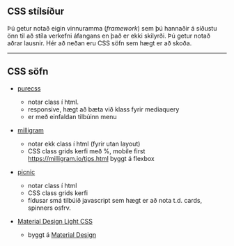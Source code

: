## CSS stílsíður

Þú getur notað eigin vinnuramma (_framework_) sem þú hannaðir á síðustu önn til að stíla verkefni áfangans en það er ekki skilyrði. Þú getur notað aðrar lausnir. Hér að neðan eru CSS söfn sem hægt er að skoða. 

---

## CSS söfn

- [purecss](https://purecss.io/)
   - notar class í html. 
   - responsive, hægt að bæta við klass fyrir mediaquery
   - er með einfaldan tilbúinn menu
- [milligram](https://milligram.io/) 
   - notar ekk class í html (fyrir utan layout) 
   - CSS class grids kerfi með %, mobile first https://milligram.io/tips.html byggt á flexbox

- [picnic](https://picnicss.com/documentation)
   - notar class í html
   - CSS class grids kerfi
   - fídusar smá tilbúið javascript sem hægt er að nota t.d. cards, spinners osfrv.
- [Material Design Light CSS](https://getmdl.io/index.html)
   - byggt á [Material Design](https://material.io/)


